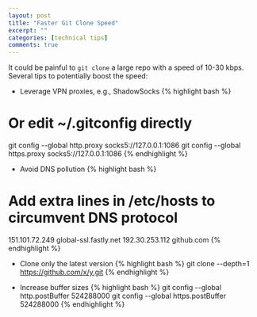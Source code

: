 ```yaml
---
layout: post
title: "Faster Git Clone Speed"
excerpt: ""
categories: [technical tips]
comments: true
---
```


It could be painful to `git clone` a large repo with a speed of 10-30 kbps.
Several tips to potentially boost the speed:

* Leverage VPN proxies, e.g., ShadowSocks
{% highlight bash %}
# Or edit ~/.gitconfig directly
git config --global http.proxy socks5://127.0.0.1:1086
git config --global https.proxy socks5://127.0.0.1:1086
{% endhighlight %}

* Avoid DNS pollution
{% highlight bash %}
# Add extra lines in /etc/hosts to circumvent DNS protocol
151.101.72.249	global-ssl.fastly.net
192.30.253.112  github.com
{% endhighlight %}

* Clone only the latest version
{% highlight bash %}
git clone --depth=1 https://github.com/x/y.git
{% endhighlight %}

* Increase buffer sizes
{% highlight bash %}
git config --global http.postBuffer 524288000
git config --global https.postBuffer 524288000
{% endhighlight %}

